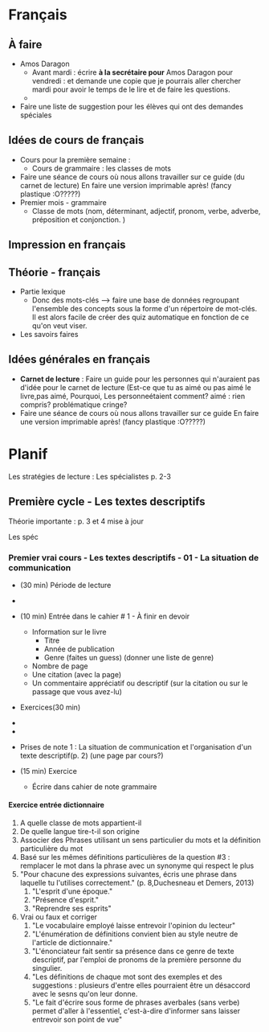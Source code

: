 # Français  
## À faire
 - Amos Daragon
   - Avant mardi : écrire **à la secrétaire pour** Amos Daragon pour vendredi : et demande une copie que je pourrais aller chercher mardi pour avoir le temps de le lire et de faire les questions. 
   - 
 - Faire une liste de suggestion pour les élèves qui ont des demandes spéciales

## Idées de cours de français
 - Cours pour la première semaine : 
   - Cours de grammaire : les classes de mots
 - Faire une séance de cours où nous allons travailler sur ce guide (du carnet de lecture)  En faire une version imprimable après! (fancy plastique :O?????)
 - Premier mois - grammaire
   - Classe de mots (nom, déterminant, adjectif, pronom, verbe, adverbe, préposition et conjonction.  )

## Impression en français




## Théorie - français
  - Partie lexique
    - Donc des mots-clés --> faire une base de données regroupant l'ensemble des concepts sous la forme d'un répertoire de mot-clés. Il est alors facile de créer des quiz automatique en fonction de ce qu'on veut viser. 
- Les savoirs faires

## Idées générales en français

 - **Carnet de lecture** : Faire un guide pour les personnes qui n'auraient pas d'idée pour le carnet de lecture (Est-ce que tu as aimé ou pas aimé le livre,pas aimé, Pourquoi, Les personneétaient comment? aimé : rien compris? problématique cringe? 
 - Faire une séance de cours où nous allons travailler sur ce guide
  En faire une version imprimable après! (fancy plastique :O?????)


# Planif
Les stratégies de lecture : Les spécialistes p. 2-3
## Première cycle - Les textes descriptifs
Théorie importante : p. 3 et 4 mise à jour

Les spéc

### Premier vrai cours -  Les textes descriptifs - 01 - La situation de communication
- (30 min) Période de lecture 
- 
- (10 min) Entrée dans le cahier # 1 - À finir en devoir
  - Information sur le livre
    - Titre
    - Année de publication
    - Genre (faites un guess) (donner une liste de genre)
  - Nombre de page
  - Une citation (avec la page)
  - Un commentaire appréciatif ou descriptif (sur la citation ou sur le passage que vous avez-lu)
- Exercices(30 min) 
- 






- 
- Prises de note 1 : La situation de communication et l'organisation d'un texte descriptif(p. 2) (une page par cours?)

- (15 min) Exercice 




  - Écrire dans cahier de note grammaire








#### Exercice entrée dictionnaire 
 1. A quelle classe de mots appartient-il
 2. De quelle langue tire-t-il son origine
 3. Associer des Phrases utilisant un sens particulier du mots et la définition particulière du mot
 4. Basé sur les mêmes définitions particulières de la question #3 : remplacer le mot dans la phrase avec un synonyme qui respect le plus 
 5. "Pour chacune des expressions suivantes, écris une phrase dans laquelle tu l'utilises correctement." (p. 8,Duchesneau et Demers, 2013)
    1. "L'esprit d'une époque."
    2. "Présence d'esprit."
    3. "Reprendre ses esprits"
 6. Vrai ou faux et corriger
    1. "Le vocabulaire employé laisse entrevoir l'opinion du lecteur"
    2. "L'énumération de définitions convient bien au style neutre de l'article de dictionnaire."
    3. "L'énonciateur fait sentir sa présence dans ce genre de texte descriptif, par l'emploi de pronoms de la première personne du singulier. 
    4. "Les définitions de chaque mot sont des exemples et des suggestions : plusieurs d'entre elles pourraient être un désaccord avec le sesns qu'on leur donne. 
    5. "Le fait d'écrire sous forme de phrases averbales (sans verbe) permet d'aller à l'essentiel, c'est-à-dire d'informer sans laisser entrevoir son point de vue"


